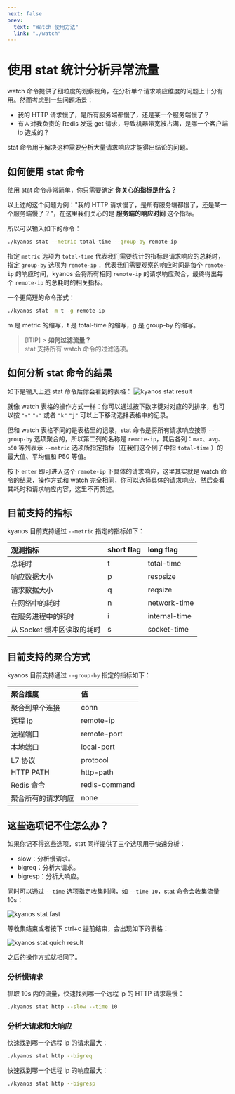 ```yaml
---
next: false
prev:
  text: "Watch 使用方法"
  link: "./watch"
---
```


# 使用 stat 统计分析异常流量

watch 命令提供了细粒度的观察视角，在分析单个请求响应维度的问题上十分有用。然而考虑到一些问题场景：

- 我的 HTTP 请求慢了，是所有服务端都慢了，还是某一个服务端慢了？
- 有人对我负责的 Redis 发送 get 请求，导致机器带宽被占满，是哪一个客户端 ip 造成的？

stat 命令用于解决这种需要分析大量请求响应才能得出结论的问题。

## 如何使用 stat 命令

使用 stat 命令非常简单，你只需要确定 **你关心的指标是什么？**

以上述的这个问题为例："我的 HTTP 请求慢了，是所有服务端都慢了，还是某一个服务端慢了？"，在这里我们关心的是
**服务端的响应时间** 这个指标。

所以可以输入如下的命令：

```bash
./kyanos stat --metric total-time --group-by remote-ip
```

指定 `metric` 选项为 `total-time` 代表我们需要统计的指标是请求响应的总耗时，指定
`group-by` 选项为 `remote-ip` ，代表我们需要观察的响应时间是每个 `remote-ip`
的响应时间，kyanos 会将所有相同 `remote-ip` 的请求响应聚合，最终得出每个
`remote-ip` 的总耗时的相关指标。

一个更简短的命令形式：

```bash
./kyanos stat -m t -g remote-ip
```

m 是 metric 的缩写，t 是 total-time 的缩写，g 是 group-by 的缩写。

> [!TIP] > **如何过滤流量？**  
> stat 支持所有 watch 命令的过滤选项。

## 如何分析 stat 命令的结果

如下是输入上述 stat 命令后你会看到的表格：
![kyanos stat result](/stat-result.jpg)

就像 watch 表格的操作方式一样：你可以通过按下数字键对对应的列排序，也可以按
`"↑"` `"↓"` 或者 `"k"` `"j"` 可以上下移动选择表格中的记录。

但和 watch 表格不同的是表格里的记录，stat 命令是将所有请求响应按照 `--group-by`
选项聚合的，所以第二列的名称是 `remote-ip`，其后各列：`max`、`avg`、`p50`
等列表示 `--metric` 选项所指定指标（在我们这个例子中指 `total-time`
）的最大值、平均值和 P50 等值。

按下 `enter` 即可进入这个 `remote-ip`
下具体的请求响应，这里其实就是 watch 命令的结果，操作方式和 watch 完全相同，你可以选择具体的请求响应，然后查看其耗时和请求响应内容，这里不再赘述。

## 目前支持的指标

kyanos 目前支持通过 `--metric` 指定的指标如下：

| 观测指标                   | short flag | long flag     |
| :------------------------- | :--------- | :------------ |
| 总耗时                     | t          | total-time    |
| 响应数据大小               | p          | respsize      |
| 请求数据大小               | q          | reqsize       |
| 在网络中的耗时             | n          | network-time  |
| 在服务进程中的耗时         | i          | internal-time |
| 从 Socket 缓冲区读取的耗时 | s          | socket-time   |

## 目前支持的聚合方式

kyanos 目前支持通过 `--group-by` 指定的指标如下：

| 聚合维度           | 值            |
| :----------------- | :------------ |
| 聚合到单个连接     | conn          |
| 远程 ip            | remote-ip     |
| 远程端口           | remote-port   |
| 本地端口           | local-port    |
| L7 协议            | protocol      |
| HTTP PATH          | http-path     |
| Redis 命令         | redis-command |
| 聚合所有的请求响应 | none          |

## 这些选项记不住怎么办？

如果你记不得这些选项，stat 同样提供了三个选项用于快速分析：

- slow：分析慢请求。
- bigreq：分析大请求。
- bigresp：分析大响应。

同时可以通过 `--time` 选项指定收集时间，如
`--time 10`，stat 命令会收集流量 10s：

![kyanos stat fast](/qs-stat-slow.jpg)

等收集结束或者按下 ctrl+c 提前结束，会出现如下的表格：

![kyanos stat quich result](/stat-quick-result.jpg)

之后的操作方式就相同了。

### 分析慢请求

抓取 10s 内的流量，快速找到哪一个远程 ip 的 HTTP 请求最慢：

```bash
./kyanos stat http --slow --time 10
```

### 分析大请求和大响应

快速找到哪一个远程 ip 的请求最大：

```bash
./kyanos stat http --bigreq
```

快速找到哪一个远程 ip 的响应最大：

```bash
./kyanos stat http --bigresp
```

